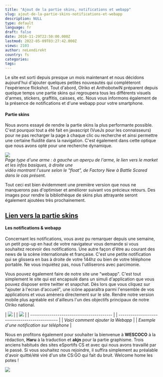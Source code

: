 ```yaml
---
title: "Ajout de la partie skins, notifications et webapp"
slug: ajout-de-la-partie-skins-notifications-et-webapp
description: NULL
type: default
language: fr
draft: false
date: 2016-11-29T22:50:00.000Z
lastmod: 2022-05-09T03:27:42.000Z
views: 2103
author: neLendirekt
country: fs
categories:
tags:
---
```

Le site est sorti depuis presque un mois maintenant et nous décidons aujourd'hui d'ajouter quelques petites nouveautés qui compléteront l'expérience flickshot. Tout d'abord, Olriko et AnthobotwiN préparent depuis quelque temps une partie skins qui regroupera tous les différents visuels d'armes, stickers, graffitis, caisses, etc. Nous vous informons également de la présence de notifications et d'une webapp pour votre smartphone.

#### Partie skins 

Nous avons essayé de rendre la partie skins la plus performante possible. C'est pourquoi tout a été fait en javascript (VueJs pour les connaisseurs) pour ne pas recharger la page à chaque clic ou recherche et ainsi permettre une certaine fluidité dans la navigation. C'est également dans cette optique que nous avons opté pour une recherche dynamique.

![](/storage/images/583e01a15be93_19a29a68fbb6a417767c99c27a5fd67epng)  
_Page type d'une arme : à gauche un aperçu de l'arme, le lien vers le market et les infos basiques, à droite une_   
 _vidéo montrant l'usure selon le "float", de Factory New à Battle Scared dans le cas présent._

Tout ceci est bien évidemment une première version que nous ne manquerons pas d'optimiser et améliorer suivant vos précieux retours. Des images pour rendre la bibliothèque de skins plus attrayante seront également ajoutées très prochainement.

## [Lien vers la partie skins](/fr/skins#!/)

#### **Les notifications & webapp**

Concernant les notifications, vous avez pu remarquer depuis une semaine, un petit pop-up en haut de votre navigateur vous demande si vous souhaitez recevoir des notifications. Une autre façon d'être au courant des news de la scène internationale et française. C'est une petite notification qui se glissera en bas à droite de votre 144hz ou bien de votre téléphone portable. Ne vous inquiétez pas, nous l'utiliserons avec parcimonie.

Vous pouvez également faire de notre site une "webapp". C'est tout simplement le site qui est encapsulé dans un simuli d'application que vous pouvez disposer entre twitter et snapchat. Dès lors que vous cliquez sur "ajouter à l'ecran d'accueil", une icône apparaîtra parmi l'ensemble de vos applications et vous amènera directement sur le site. Rendre notre version mobile plus agréable est d'ailleurs l'un des objectifs principaux de notre Olriko national.

| ![](/storage/images/583dfe09be3d8_flicpng) |  | ![](/storage/images/583dfe35f3c27_flickshotpng) |
| ------------------------------------------ |  | ----------------------------------------------- |
| _Voici comment ajouter la Webapp_          |  | _Exemple d'une notification sur téléphone_      |

Nous en profitons également pour souhaiter la bienvenue à **WESCOCO** à la rédaction, **Haru** à la traduction et **akjn** pour la partie graphisme. Trois anciens habitués des sites eSportifs CS et avec qui nous avons travaillé par le passé. Si vous souhaitez nous rejoindre, il suffira simplement au préalable d'avoir quitté/été viré d'un site CS:GO qui fait du bruit. Welcome home les potes !

![](/storage/images/581289c2e0948_fswhite.png)

